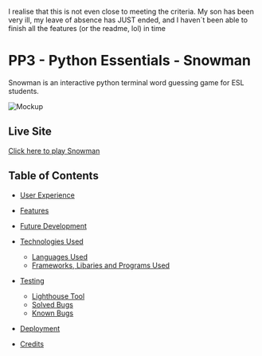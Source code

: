 I realise that this is not even close to meeting the criteria. 
My son has been very ill, my leave of absence has JUST ended, and I haven´t been able to finish all the features (or the readme, lol) in time

# PP3 - Python Essentials - Snowman

Snowman is an interactive python terminal word guessing game for ESL students.

![Mockup](docs/mockups/mockup.png)

## Live Site

[Click here to play Snowman]()

## Table of Contents

- [User Experience](#user-experience)
- [Features](#features)
- [Future Development](#future-development)
- [Technologies Used](#technologies-used)
  - [Languages Used](#languages-used)
  - [Frameworks, Libaries and Programs Used](#frameworks-libraries-and-programs-used)

- [Testing](#testing)
  - [Lighthouse Tool](#lighthouse-tool)
  - [Solved Bugs](#solved-bugs)
  - [Known Bugs](#known-bugs)

- [Deployment](#deployment)

- [Credits](#credits)
